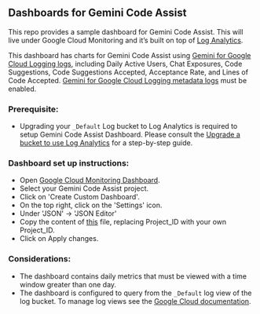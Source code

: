 ## Dashboards for Gemini Code Assist

This repo provides a sample dashboard for Gemini Code Assist. This will live under Google Cloud Monitoring and it’s built on top of [Log Analytics](https://cloud.google.com/logging/docs/log-analytics#analytics).

This dashboard has charts for Gemini Code Assist using [Gemini for Google Cloud Logging logs](https://cloud.google.com/gemini/docs/log-gemini), including Daily Active Users, Chat Exposures, Code Suggestions, Code Suggestions Accepted, Acceptance Rate, and Lines of Code Accepted. [Gemini for Google Cloud Logging metadata logs](https://cloud.google.com/gemini/docs/log-gemini#metadata) must be enabled. 

### Prerequisite:
- Upgrading your `_Default` Log bucket to Log Analytics is required to setup Gemini Code Assist Dashboard. Please consult the [Upgrade a bucket to use Log Analytics](https://cloud.google.com/logging/docs/buckets#upgrade-bucket) for a step-by-step guide.

### Dashboard set up instructions:
- Open [Google Cloud Monitoring Dashboard](https://console.cloud.google.com/projectselector2/monitoring/dashboards).
- Select your Gemini Code Assist project.
- Click on 'Create Custom Dashboard'.
- On the top right, click on the 'Settings' icon.
- Under 'JSON' -> 'JSON Editor'
- Copy the content of [this](https://github.com/GoogleCloudPlatform/monitoring-dashboard-samples/blob/master/dashboards/google-gemini-code-assist/gemini-code-assist-overview-from-metadata-logs.json) file, replacing Project_ID with your own Project_ID.
- Click on Apply changes.

### Considerations:
- The dashboard contains daily metrics that must be viewed with a time window greater than one day.
- The dashboard is configured to query from the `_Default` log view of the log bucket. To manage log views see the [Google Cloud documentation](https://cloud.google.com/logging/docs/logs-views).
